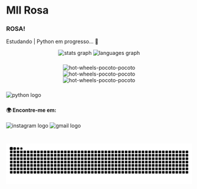 # Mll Rosa  
### ROSA!
Estudando | Python em progresso... 🚀







<div align="center">
  <img src="https://github-readme-stats.vercel.app/api?username=maurodesouza&hide_title=false&hide_rank=false&show_icons=true&include_all_commits=true&count_private=true&disable_animations=false&theme=dracula&locale=en&hide_border=false" height="150" alt="stats graph"  />
  <img src="https://github-readme-stats.vercel.app/api/top-langs?username=maurodesouza&locale=en&hide_title=false&layout=compact&card_width=320&langs_count=5&theme=dracula&hide_border=false" height="150" alt="languages graph"  />
</div>

###
<div align="center">
  <img src="https://media.tenor.com/g485TTq4thoAAAAj/cat-cat-dance.gif" alt="hot-wheels-pocoto-pocoto" />
</div>

<div align="center">
  <img src="https://media.tenor.com/8HaTOA3o0OoAAAAi/pixel-cat.gif" alt="hot-wheels-pocoto-pocoto" />
</div>

<div align="center">
  <img src="https://media.tenor.com/g485TTq4thoAAAAj/cat-cat-dance.gif" alt="hot-wheels-pocoto-pocoto" />
</div>



###

<div align="left">
  <img src="https://cdn.jsdelivr.net/gh/devicons/devicon/icons/python/python-original.svg" height="30" alt="python logo"  />
  <img width="12" />
</div>

###
#### 🌍 Encontre-me em:
<div align="left">
  <img src="https://img.shields.io/static/v1?message=Instagram&logo=instagram&label=&color=E4405F&logoColor=white&labelColor=&style=for-the-badge" height="35" alt="instagram logo"  />
  <img src="https://img.shields.io/static/v1?message=Gmail&logo=gmail&label=&color=D14836&logoColor=white&labelColor=&style=for-the-badge" height="35" alt="gmail logo"  />
</div>

###

<br clear="both">

<img src="https://raw.githubusercontent.com/mllrosa/mllrosa/output/snake.svg" alt="Snake animation" />

###
